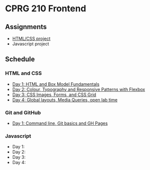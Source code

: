 # CPRG 210 Frontend
## Assignments
- [HTML/CSS project](assignments/html-css.md)
- Javascript project

## Schedule
### HTML and CSS
- [Day 1: HTML and Box Model Fundamentals](days/d01/README.md)
- [Day 2: Colour, Typography and Responsive Patterns with Flexbox](days/d02/README.md)
- [Day 3: CSS Images, Forms, and CSS Grid](days/d03/README.md)
- [Day 4: Global layouts, Media Queries, open lab time](days/d04/README.md)

### Git and GitHub
- [Day 1: Command line, Git basics and GH Pages](days/d05/README.md)

### Javascript
- Day 1:
- Day 2: 
- Day 3: 
- Day 4:
